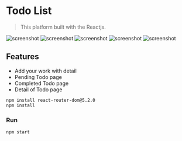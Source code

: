 # Todo List

> This platform built with the Reactjs.

![screenshot](\photos\Home.png)
![screenshot](\photos\addNew.png)
![screenshot](\photos\Pending.png)
![screenshot](\photos\Completed.png)
![screenshot](\photos\detailTodo.png)

## Features

- Add your work with detail
- Pending Todo page
- Completed Todo page
- Detail of Todo page

```
npm install react-router-dom@5.2.0
npm install

```

### Run

```
npm start
```
